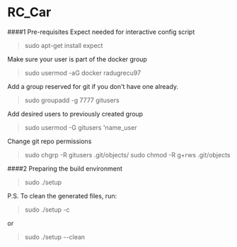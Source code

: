 # RC_Car

####1 Pre-requisites
Expect needed for interactive config script
>sudo apt-get install expect

Make sure your user is part of the docker group
>sudo usermod -aG docker radugrecu97

Add a group reserved for git if you don't have one already.
>sudo groupadd -g 7777 gitusers

Add desired users to previously created group
>sudo usermod -G gitusers 'name_user

Change git repo permissions
>sudo chgrp -R gitusers .git/objects/
>sudo chmod -R g+rws .git/objects


####2 Preparing the build environment
>sudo ./setup

P.S. To clean the generated files, run:
>sudo ./setup -c

or
>sudo ./setup --clean